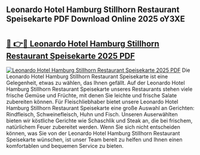 ## Leonardo Hotel Hamburg Stillhorn Restaurant Speisekarte PDF Download Online 2025 oY3XE

# <h2><a href="http://gcbji8.nevu.top/?p=Leonardo+Hotel+Hamburg+Stillhorn+Restaurant+Speisekarte">🔗 👉🔴 Leonardo Hotel Hamburg Stillhorn Restaurant Speisekarte 2025 PDF</a></h2>

[![Leonardo Hotel Hamburg Stillhorn Restaurant Speisekarte 2025 PDF](https://i.imgur.com/dBaPXMq.png)](http://gcbji8.nevu.top/?p=Leonardo+Hotel+Hamburg+Stillhorn+Restaurant+Speisekarte)
Die Leonardo Hotel Hamburg Stillhorn Restaurant Speisekarte ist eine Gelegenheit, etwas zu wählen, das Ihnen gefällt. Auf der Leonardo Hotel Hamburg Stillhorn Restaurant Speisekarte unseres Restaurants stehen viele frische Gemüse und Früchte, mit denen Sie leichte und frische Salate zubereiten können. Für Fleischliebhaber bietet unsere Leonardo Hotel Hamburg Stillhorn Restaurant Speisekarte eine große Auswahl an Gerichten: Rindfleisch, Schweinefleisch, Huhn und Fisch. Unseren Auserwählten bieten wir köstliche Gerichte wie Schaschlik und Steak an, die bei frischem, natürlichem Feuer zubereitet werden. Wenn Sie sich nicht entscheiden können, was Sie von der Leonardo Hotel Hamburg Stillhorn Restaurant Speisekarte wünschen, ist unser Team bereit zu helfen und Ihnen einen komfortablen und bequemen Service zu bieten.
